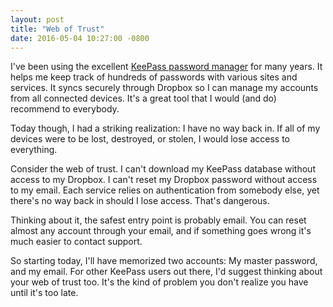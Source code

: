 ```yaml
---
layout: post
title: "Web of Trust"
date: 2016-05-04 10:27:00 -0800
---
```

I've been using the excellent [KeePass password manager](https://keepass.info/) for many years.  It helps me keep track of hundreds of passwords with various sites and services.  It syncs securely through Dropbox so I can manage my accounts from all connected devices.  It's a great tool that I would (and do) recommend to everybody.

Today though, I had a striking realization: I have no way back in.  If all of my devices were to be lost, destroyed, or stolen, I would lose access to everything.

Consider the web of trust.  I can't download my KeePass database without access to my Dropbox.  I can't reset my Dropbox password without access to my email.  Each service relies on authentication from somebody else, yet there's no way back in should I lose access.  That's dangerous.

Thinking about it, the safest entry point is probably email.  You can reset almost any account through your email, and if something goes wrong it's much easier to contact support.

So starting today, I'll have memorized two accounts: My master password, and my email.  For other KeePass users out there, I'd suggest thinking about your web of trust too.  It's the kind of problem you don't realize you have until it's too late.
